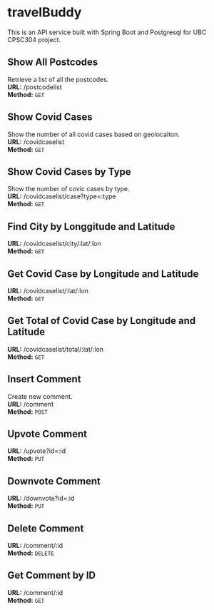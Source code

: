 # travelBuddy
This is an API service built with Spring Boot and Postgresql for UBC CPSC304 project.

## Show All Postcodes
Retrieve a list of all the postcodes.<br>
**URL:**
/postcodelist <br>
**Method:**
`GET`<br>

## Show Covid Cases
Show the number of all covid cases based on geolocaiton.<br>
**URL:**
/covidcaselist <br>
**Method:**
`GET`

## Show Covid Cases by Type
Show the number of covic cases by type.<br>
**URL:**
/covidcaselist/case?type=:type <br>
**Method:**
`GET`

## Find City by Longgitude and Latitude
**URL:**
/covidcaselist/city/:lat/:lon <br>
**Method:**
`GET`

## Get Covid Case by Longitude and Latitude
**URL:**
/covidcaselist/:lat/:lon <br>
**Method:**
`GET`

## Get Total of Covid Case by Longitude and Latitude
**URL:**
/covidcaselist/total/:lat/:lon <br>
**Method:**
`GET`

## Insert Comment
Create new comment.<br>
**URL:**
/comment <br>
**Method:**
`POST`

## Upvote Comment
**URL:**
/upvote?id=:id <br>
**Method:**
`PUT`

## Downvote Comment
**URL:**
/downvote?id=:id <br>
**Method:**
`PUT`

## Delete Comment
**URL:**
/comment/:id <br>
**Method:**
`DELETE`

## Get Comment by ID
**URL:**
/comment/:id <br>
**Method:**
`GET`


